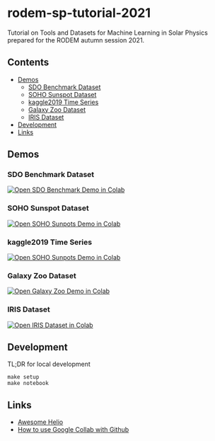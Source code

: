 # rodem-sp-tutorial-2021 <!-- omit in toc -->


Tutorial on Tools and Datasets for Machine Learning in Solar Physics prepared for the RODEM autumn session 2021.

## Contents  <!-- omit in toc -->

- [Demos](#demos)
  - [SDO Benchmark Dataset](#sdo-benchmark-dataset)
  - [SOHO Sunspot Dataset](#soho-sunspot-dataset)
  - [kaggle2019 Time Series](#kaggle2019-time-series)
  - [Galaxy Zoo Dataset](#galaxy-zoo-dataset)
  - [IRIS Dataset](#iris-dataset)
- [Development](#development)
- [Links](#links)

## Demos

### SDO Benchmark Dataset

[![Open SDO Benchmark Demo in Colab](https://colab.research.google.com/assets/colab-badge.svg)](https://colab.research.google.com/github/i4Ds/rodem-sp-tutorial-2021/blob/main/notebooks/SDO_benchmark_dataset.ipynb)

### SOHO Sunspot Dataset

[![Open SOHO Sunpots Demo in Colab](https://colab.research.google.com/assets/colab-badge.svg)](https://colab.research.google.com/github/i4Ds/rodem-sp-tutorial-2021/blob/main/notebooks/SOHO_sunspots_dataset.ipynb)

### kaggle2019 Time Series

[![Open SOHO Sunpots Demo in Colab](https://colab.research.google.com/assets/colab-badge.svg)](https://colab.research.google.com/github/i4Ds/rodem-sp-tutorial-2021/blob/main/notebooks/SDO_kaggle2019_time_series.ipynb)

### Galaxy Zoo Dataset

[![Open Galaxy Zoo Demo in Colab](https://colab.research.google.com/assets/colab-badge.svg)](https://colab.research.google.com/github/i4Ds/rodem-sp-tutorial-2021/blob/main/notebooks/GalaxyZoo_dataset.ipynb)


### IRIS Dataset

[![Open IRIS Dataset in Colab](https://colab.research.google.com/assets/colab-badge.svg)](https://colab.research.google.com/github/i4Ds/rodem-sp-tutorial-2021/blob/main/notebooks/IRIS_spectra_samples.ipynb)


## Development

TL;DR for local development

```
make setup
make notebook
```

## Links

- [Awesome Helio](https://github.com/i4Ds/awesome-helio)
- [How to use Google Collab with Github](https://colab.research.google.com/github/googlecolab/colabtools/blob/master/notebooks/colab-github-demo.ipynb)
